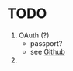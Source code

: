TODO
====

1. 	OAuth (?)
	-	passport?
	-	see [Github](https://developer.github.com/v3/oauth_authorizations/#create-a-new-authorization)
2. 	
